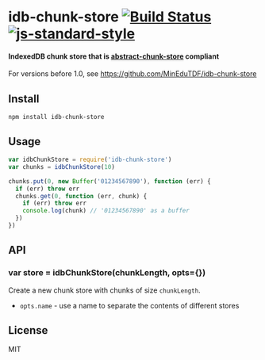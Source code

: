 # idb-chunk-store [![Build Status](https://img.shields.io/github/workflow/status/MinEduTDF/idb-chunk-store/ci/master)](https://github.com/MinEduTDF/idb-chunk-store/actions) [![js-standard-style](https://img.shields.io/badge/code%20style-standard-brightgreen.svg)](http://standardjs.com/)

#### IndexedDB chunk store that is [abstract-chunk-store](https://github.com/mafintosh/abstract-chunk-store) compliant

For versions before 1.0, see https://github.com/MinEduTDF/idb-chunk-store

## Install

```
npm install idb-chunk-store
```

## Usage

``` js
var idbChunkStore = require('idb-chunk-store')
var chunks = idbChunkStore(10)

chunks.put(0, new Buffer('01234567890'), function (err) {
  if (err) throw err
  chunks.get(0, function (err, chunk) {
    if (err) throw err
    console.log(chunk) // '01234567890' as a buffer
  })
})
```

## API

### var store = idbChunkStore(chunkLength, opts={})

Create a new chunk store with chunks of size `chunkLength`.

* `opts.name` - use a name to separate the contents of different stores

## License

MIT
